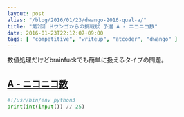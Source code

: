 ```yaml
---
layout: post
alias: "/blog/2016/01/23/dwango-2016-qual-a/"
title: "第2回 ドワンゴからの挑戦状 予選 A - ニコニコ数"
date: 2016-01-23T22:12:07+09:00
tags: [ "competitive", "writeup", "atcoder", "dwango" ]
---
```


数値処理だけどbrainfuckでも簡単に扱えるタイプの問題。

## [A - ニコニコ数](https://beta.atcoder.jp/contests/dwango2016-prelims/tasks/dwango2016qual_a)

``` python
#!/usr/bin/env python3
print(int(input()) // 25)
```
